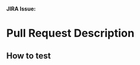 **JIRA Issue:** 
<!-- Paste link to JIRA issue ☝️ -->

# Pull Request Description


<!-- Add before/after screenshots, if applicable -->


## How to test


<!--
Pull Request Submitter Checklist:

+ Link associated issue
+ Provide a description of what this PR changes
+ Provide steps for testing this PR
+ Include automated tests, if possible. Please.
+ UPDATE ISSUE STATUS IN JIRA

Optional Submitter Checklist:

+ Add PR comments to interesting or potentially confusing parts of the code
+ Increment the version number according to semantic versioning (https://semver.org)
+ Meet with issue stakeholders and personally walked them through changes
-->
